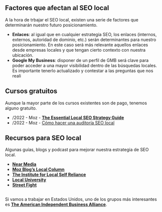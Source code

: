 
## Factores que afectan al SEO local

A la hora de trbajar el SEO local, existen una serie de factores que determinarán nuestro futuro posicionamiento. 

- **Enlaces**: al igual que en cualquier estrategia SEO, los enlaces (internos, externos, autoridad de dominio, etc.) serán determinantes para nuestro posicionamiento. En este caso será más relevante aquellos enlaces desde empresas locales y que tengan cierto contexto con nuestra ubicación.
- **Google My Business**: disponer de un perfil de GMB será clave para poder acceder a una mayor visibilidad dentro de las búsquedas locales. Es importante tenerlo actualizado y contestar a las preguntas que nos reali


## Cursos gratuitos

Aunque la mayor parte de los cursos existentes son de pago, tenemos alguno gratuito.

- /2022 - Moz - [**The Essential Local SEO Strategy Guide**](https://moz.com/local-seo-guide)
- /2022 - Moz - [Cómo hacer una auditoría SEO local](https://moz.com/blog/basic-local-competitive-audit)

## Recursos para SEO local

Algunas guías, blogs y podcast para mejorar nuestra estrategia de SEO local.

- [**Near Media**](https://www.nearmedia.co/)
- [**Moz Blog’s Local Column**](https://moz.com/blog/category/local-seo)
- [**The Institute for Local Self Reliance**](https://ilsr.org/ilsr-reports/)
- [**Local University**](https://localu.org/)
- [**Street Fight**](https://streetfightmag.com/)

## 

Si vamos a trabajar en Estados Unidos, uno de los grupos más interesantes es [**The American Independent Business Alliance**](https://amiba.net/). 
<!--stackedit_data:
eyJoaXN0b3J5IjpbMjA4NDQ4NTg4MiwxNTA5NDExMjA0LDYyOT
IwMjk4OV19
-->